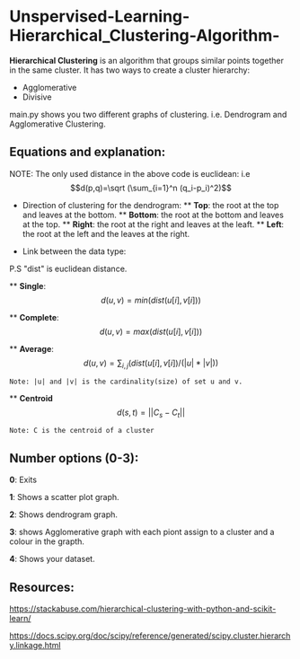 # Unspervised-Learning-Hierarchical_Clustering-Algorithm-

**Hierarchical Clustering** is an algorithm that groups similar points together in the same cluster. It has two ways to create a cluster hierarchy:
 - Agglomerative
 - Divisive

main.py shows you two different graphs of clustering. i.e. Dendrogram and Agglomerative Clustering.

## Equations and explanation:
NOTE: The only used distance in the above code is euclidean: i.e 
$$d(p,q)=\sqrt (\sum_{i=1}^n (q_i-p_i)^2)$$

* Direction of clustering for the dendrogram:
** **Top**: the root at the top and leaves at the bottom.
** **Bottom**: the root at the bottom and leaves at the top.
** **Right**: the root at the right and leaves at the leaft.
** **Left**: the root at the left and the leaves at the right.

* Link between the data type:

P.S "dist" is euclidean distance.

** **Single**: 
$$d(u,v) = min(dist(u[i],v[i]))$$

** **Complete**:
$$d(u,v) = max(dist(u[i],v[i]))$$


** **Average**:
$$d(u,v) = \sum_{i,j} (dist(u[i],v[i]) / (|u| * |v|))$$

	Note: |u| and |v| is the cardinality(size) of set u and v.
** **Centroid**
$$d(s,t) = ||C_s - C_t ||$$

	Note: C is the centroid of a cluster
  
  
## Number options (0-3):
**0**: Exits

**1**: Shows a  scatter plot graph.

**2**: Shows dendrogram graph.

**3**: shows Agglomerative graph with each piont assign to a cluster and a colour in the grapth.

**4**: Shows your dataset.


## Resources:

https://stackabuse.com/hierarchical-clustering-with-python-and-scikit-learn/

https://docs.scipy.org/doc/scipy/reference/generated/scipy.cluster.hierarchy.linkage.html

